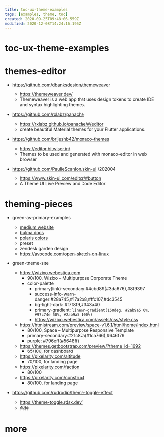 ```yaml
---
title: toc-ux-theme-examples
tags: [examples, theme, toc]
created: 2020-09-25T09:48:06.559Z
modified: 2020-12-08T14:24:16.195Z
---
```


# toc-ux-theme-examples

# themes-editor

- https://github.com/dbanksdesign/themeweaver
  - https://themeweaver.dev/
  - Themeweaver is a web app that uses design tokens to create IDE and syntax highlighting themes.

- https://github.com/rxlabz/panache
  - https://rxlabz.github.io/panache/#/editor
  - create beautiful Material themes for your Flutter applications.

- https://github.com/brijeshb42/monaco-themes
  - https://editor.bitwiser.in/
  - Themes to be used and generated with monaco-editor in web browser

- https://github.com/PaulieScanlon/skin-ui /202004
  - https://www.skin-ui.com/editor/#button
  - A Theme UI Live Preview and Code Editor

# theming-pieces

- green-as-primary-examples
  - [medium website](https://medium.com/)
  - [bulma docs](https://bulma.io/documentation/overview/colors)
  - [polaris colors](https://polaris.shopify.com/design/polaris-is-changing)
  - preset
  - zendesk garden design
  - https://avocode.com/open-sketch-on-linux

- green-theme-site
  - https://wizixo.webestica.com
    - 90/100, Wizixo – Multipurpose Corporate Theme 
    - color-palette
      - primary(link)-secondary:#4cbd89(#3da676),#8f9397
      - success-info-warn-danger:#28a745,#17a2b8,#ffc107,#dc3545
      - bg-light-dark: #f7f8f9,#343a40
      - primary-gradient: `linear-gradient(150deg, #2ab9a5 0%, #97c74e 50%, #2ab9a5 100%)`
      - https://wizixo.webestica.com/assets/css/style.css
  - https://htmlstream.com/preview/space-v1.6.1/html/home/index.html
    - 80/100, Space – Multipurpose Responsive Template
    - primary-secondary:#21c87a(#1ca766),#646f79
    - purple: #796eff(#5648ff)
  - https://themes.getbootstrap.com/preview/?theme_id=1692
    - 65/100, for dashboard
  - https://pixelarity.com/altitude
    - 70/100, for landing page
  - https://pixelarity.com/faction
    - 80/100 
  - https://pixelarity.com/construct
    - 80/100, for landing page

- https://github.com/rudrodip/theme-toggle-effect
  - https://theme-toggle.rdsx.dev/
  - 各种


# more
